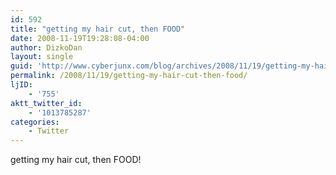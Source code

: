 ```yaml
---
id: 592
title: "getting my hair cut, then FOOD"
date: 2008-11-19T19:28:08-04:00
author: DizkoDan
layout: single
guid: 'http://www.cyberjunx.com/blog/archives/2008/11/19/getting-my-hair-cut-then-food/'
permalink: /2008/11/19/getting-my-hair-cut-then-food/
ljID:
    - '755'
aktt_twitter_id:
    - '1013785287'
categories:
    - Twitter
---
```


getting my hair cut, then FOOD!